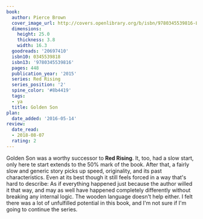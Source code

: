 ```yaml
---
book:
  author: Pierce Brown
  cover_image_url: http://covers.openlibrary.org/b/isbn/9780345539816-L.jpg
  dimensions:
    height: 25.0
    thickness: 3.8
    width: 16.3
  goodreads: '20697410'
  isbn10: 0345539818
  isbn13: '9780345539816'
  pages: 448
  publication_year: '2015'
  series: Red Rising
  series_position: '2'
  spine_color: '#8b4419'
  tags:
  - ya
  title: Golden Son
plan:
  date_added: '2016-05-14'
review:
  date_read:
  - 2018-08-07
  rating: 2
---
```


Golden Son was a worthy successor to **Red Rising**. It, too, had a slow start, only here te start extends to the 50% mark of the book. After that, a fairly slow and generic story picks up speed, originality, and its past characteristics. Even at its best though it still feels forced in a way that's hard to describe: As if everything happened just because the author willed it that way, and may as well have happened completely differently without breaking any internal logic. The wooden language doesn't help either. I felt there was a lot of unfulfilled potential in this book, and I'm not sure if I'm going to continue the series.
